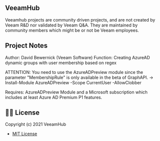 ## VeeamHub
Veeamhub projects are community driven projects, and are not created by Veeam R&D nor validated by Veeam Q&A. They are maintained by community members which might be or not be Veeam employees.

## Project Notes
Author: David Bewernick (Veeam Software)
Function: Creating AzureAD dynamic groups with user membership based on regex 

ATTENTION: 
	You need to use the AzureADPreview module since the parameter "MembershipRule" is only available in the beta of GraphAPI.
   -> Install-Module AzureADPreview -Scope CurrentUser -AllowClobber

Requires: AzureADPreview Module and a Microsoft subscription which includes at least Azure AD Premium P1 features.

## 🤝🏾 License
Copyright (c) 2021 VeeamHub

- [MIT License](LICENSE)
